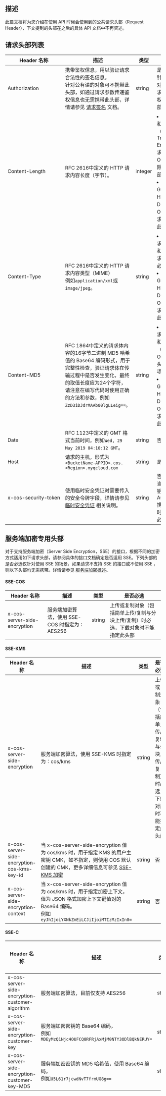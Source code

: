 ## 描述

此篇文档将为您介绍在使用 API 时候会使用到的公共请求头部（Request Header），下文提到的头部在之后的具体 API 文档中不再赘述。

## 请求头部列表


<table>
<thead>
<tr>
<th width="15%">Header 名称</th>
<th width="40%">描述</th>
<th width="10%">类型</th>
<th width="35%">是否必选</th>
</tr>
</thead>
<tbody><tr>
<td>Authorization</td>
<td>携带鉴权信息，用以验证请求合法性的签名信息。<br>针对公有读的对象可不携带此头部，如通过请求参数传递鉴权信息也无需携带此头部，详情请参见 <a href="https://intl.cloud.tencent.com/document/product/436/7778">请求签名</a> 文档。</td>
<td>string</td>
<td>是。<br>针对公有读的对象或通过请求参数传递鉴权信息，此头部为可选项。</td>
</tr>
<tr>
<td nowrap="nowrap">Content-Length</td>
<td>RFC 2616中定义的 HTTP 请求内容长度（字节）。</td>
<td>integer</td>
<td><li>针对 PUT 和 POST 请求（指定 Transfer-Encoding 请求头部的 PUT Object 请求除外），此头部是必选项。<br><li>针对 GET、HEAD、DELETE 和 OPTIONS 请求，不能指定此头部。</td>
</tr>
<tr>
<td>Content-Type</td>
<td>RFC 2616中定义的 HTTP 请求内容类型（MIME）<br>例如<code>application/xml</code>或<code>image/jpeg</code>。</td>
<td>string</td>
<td><li>针对有请求体的 PUT 和 POST 请求，此头部是必选项。<br><li>针对 GET、HEAD、DELETE 和 OPTIONS 请求，不能指定此头部。</td>
</tr>
<tr>
<td>Content-MD5</td>
<td>RFC 1864中定义的请求体内容的16字节二进制 MD5 哈希值的 Base64 编码形式，用于完整性检查，验证请求体在传输过程中是否发生变化，最终的取值长度应为24个字符，请注意在编写代码时使用正确的方法和参数，例如<code>ZzD3iDJdrMAAb00lgLLeig==</code>。</td>
<td>string</td>
<td><li>针对有请求体的 PUT 和 POST 请求（除 POST Object），此头部是必选项。<br><li>针对 GET、HEAD、DELETE 和 OPTIONS 请求，不能指定此头部。</td>
</tr>
<tr>
<td>Date</td>
<td>RFC 1123中定义的 GMT 格式当前时间，例如<code>Wed, 29 May 2019 04:10:12 GMT</code>。</td>
<td>string</td>
<td>否。</td>
</tr>
<tr>
<td>Host</td>
<td>请求的主机，形式为<code>&lt;BucketName-APPID&gt;.cos.&lt;Region&gt;.myqcloud.com</code></td>
<td>string</td>
<td>是。</td>
</tr>
<tr>
<td nowrap="nowrap">x-cos-security-token</td>
<td>使用临时安全凭证时需要传入的安全令牌字段，详情请参见 <a href="https://intl.cloud.tencent.com/document/product/436/30613">临时安全凭证</a> 相关说明。</td>
<td nowrap="nowrap">string</td>
<td>否。<br>当使用临时密钥并通过 Authorization 携带鉴权信息时，此头部为必选项。</td>
</tr>
</tbody></table>






## 服务端加密专用头部

对于支持服务端加密（Server Side Encryption，SSE）的接口，根据不同的加密方式适用如下请求头部，请参阅具体的接口文档确定是否适用 SSE。下列头部的是否必选仅针对使用 SSE 的场景，如果请求不支持 SSE 的接口或不使用 SSE ，则以下头部均无需携带。详情请参见 [服务端加密概述](https://intl.cloud.tencent.com/document/product/436/18145)。

#### SSE-COS

| Header 名称                  | 描述                                         | 类型   | 是否必选                                                     |
| ---------------------------- | -------------------------------------------- | ------ | ------------------------------------------------------------ |
| x-cos-server-side-encryption | 服务端加密算法，使用 SSE-COS 时指定为：AES256 | string | 上传或复制对象（包括简单上传/复制与分块上传/复制）时必选，下载对象时不能指定此头部 |

#### SSE-KMS

| Header 名称                                 | 描述                                                         | 类型   | 是否必选                                                     |
| ------------------------------------------- | ------------------------------------------------------------ | ------ | ------------------------------------------------------------ |
| x-cos-server-side-encryption                | 服务端加密算法，使用 SSE-KMS 时指定为：cos/kms                | string | 上传或复制对象（包括简单上传/复制与分块上传/复制）时必选，下载对象时不能指定此头部 |
| x-cos-server-side-encryption-cos-kms-key-id | 当 x-cos-server-side-encryption 值为 cos/kms 时，用于指定 KMS 的用户主密钥 CMK，如不指定，则使用 COS 默认创建的 CMK，更多详细信息可参见 [SSE-KMS 加密](https://intl.cloud.tencent.com/document/product/436/18145#sse-kms-.E5.8A.A0.E5.AF.86) | string | 否 |
| x-cos-server-side-encryption-context | 当 x-cos-server-side-encryption 值为 cos/kms 时，用于指定加密上下文，值为 JSON 格式加密上下文键值对的 Base64 编码。<br>例如`eyJhIjoiYXNkZmEiLCJiIjoiMTIzMzIxIn0=` | string | 否 |



#### SSE-C

| Header 名称                                     | 描述                                                         | 类型   | 是否必选 |
| ----------------------------------------------- | ------------------------------------------------------------ | ------ | -------- |
| x-cos-server-side-encryption-customer-algorithm | 服务端加密算法，目前仅支持 AES256          | string | 是       |
| x-cos-server-side-encryption-customer-key       | 服务端加密密钥的 Base64 编码，<br>例如`MDEyMzQ1Njc4OUFCQ0RFRjAxMjM0NTY3ODlBQkNERUY=` | string | 是       |
| x-cos-server-side-encryption-customer-key-MD5   | 服务端加密密钥的 MD5 哈希值，使用 Base64 编码，<br>例如`U5L61r7jcwdNvT7frmUG8g==` | string | 是       |
